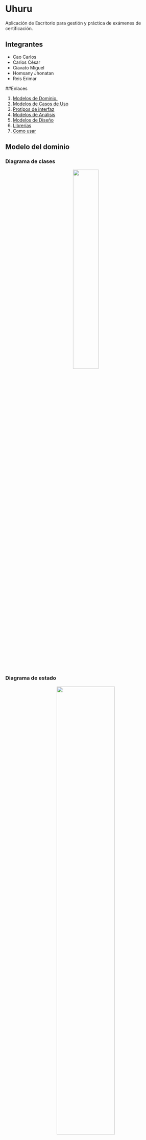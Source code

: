 # Uhuru
Aplicación de Escritorio para gestión y práctica de exámenes de certificación.


## Integrantes
+ Cao Carlos
+ Carios César
+ Ciavato Miguel
+ Homsany Jhonatan
+ Reis Erimar

##Enlaces
1. [ Modelos de Dominio. ](#modelo_dominio)
2. [ Modelos de Casos de Uso](#use_case)
4. [ Protipos de interfaz ](#prototipos)
5. [ Modelos de Análisis](#modelo_analisis)
6. [ Modelos de Diseño](#modelo_diseño)
7. [ Librerías](#lib)
8. [ Como usar](#guia)

<a name="modelo_dominio"></a>
## Modelo del dominio
### Diagrama de clases

<p align="center">
  <img style="width:40%; heigth:300px" src="docs\scenariosView\domainModel\ClassDiagram.png">
</p>

### Diagrama de estado
<p align="center">
  <img style="width:60%; heigth:300px" src="docs\scenariosView\domainModel\StateDiagram.png">
</p>

<a name="use_case"></a>
## Modelo de Casos de Uso
## Diagrama de Casos de Uso
<p align="center">
  <img style="width:40%; heigth:300px" src="docs\scenariosView\useCaseModel\usecaseDiagram.png">
</p>

### Diagrama de Estados de los casos de uso
<p align="center">
  <img style="width:60%; heigth:300px" src="docs\scenariosView\useCaseModel\usecaseStateDiagram.png">
</p>

### Especificaciones de los casos de uso
<p align="center">
  <img style="width:60%; heigth:300px" src="docs\scenariosView\useCaseModel\CU1CrearExamen.png">
  <img style="width:60%; heigth:300px" src="docs\scenariosView\useCaseModel\CU2ResponderExamen.png">
  <img style="width:60%; heigth:300px" src="docs\scenariosView\useCaseModel\CU3ObtenerCertificado.png">
</p>

<a name="prototipos"></a>
## Prototipo de pantallas
### Flujo de Usuario
![Prototipos de Pantallas : Flujo Usuario](docs/prototype/Flujo-Usuario.png)
### Flujo de Administrador
![Prototipos de Pantallas : Flujo Usuario](docs/prototype/Flujo-Admin.png)      
### Enlaces 
- [Prototipo Interactivo en Figma](https://www.figma.com/file/dzXOa9yDAVZmEWpZJqrHQO/Prototipo-De-Interfaz?type=design&node-id=0%3A1&mode=design&t=nIYMdCu8Bfcdtu5P-1)
- [Pantallas](docs/prototype/INTERFACE.md)

<a name="modelo_analisis"></a>
## Modelo de Análisis
### Diagrama de clases de analisis
<p align="center">
  <img style="width:60%; heigth:300px" src="/docs/logicalView/analisysView/classAnalisys/analysisClassDiagram.png">
</p>

### Diagrama de clases de análisis y de colaboración de casos de uso prioritarios 

#### UC1 - Crear Examen
<p align="center">
  <img style="width:40%; heigth:300px" src="docs/logicalView/analisysView/usecaseAnalisys/analysisClassDiagramUC1.png">
  <img style="width:80%; heigth:300px" src="docs/logicalView/analisysView/usecaseAnalisys/collaborationDiagramUC1.png">
</p>

#### UC2 - Responder Examen
<p align="center">
  <img style="width:40%; heigth:300px" src="docs/logicalView/analisysView/usecaseAnalisys/analysisClassDiagramUC2.png">
  <img style="width:80%; heigth:300px" src="docs/logicalView/analisysView/usecaseAnalisys/collaborationDiagramUC2.png">
</p>

#### UC3 - Obtener Certificado
<p align="center">
  <img style="width:40%; heigth:300px" src="docs/logicalView/analisysView/usecaseAnalisys/analysisClassDiagramUC3.png">
  <img style="width:80%; heigth:300px" src="docs/logicalView/analisysView/usecaseAnalisys/collaborationDiagramUC3.png">
</p>

### Diagrama de paquetes de análisis
<p align="center">
  <img style="width:80%; heigth:300px" src="docs/logicalView/analisysView/packageAnalisys/packageDiagram.png">
</p>

<a name="modelo_diseño"></a>
## Modelo de Diseño
### Diagrama de clases
<p align="center">
  <img style="width:100%; heigth:300px" src="docs\logicalView\designView\usecaseDesign\designClasses.png">
</p>

### Diagrama de secuencia
<p align="center">
  <img style="width:60%; heigth:300px" src="docs\logicalView\designView\classDesing\sequenceDiagram.png">
</p>

### Diagrama de Traza
<p align="center">
  <img style="width:100%" src="docs\logicalView\designView\packageDesign\traceDiagram.png">
</p>

### Modelo de Despliegue
<p align="center">
  <img src="docs\physicalView\DeploymentDiagram.png">
</p>

<a name="lib"></a>
##Librerías
Las librerías de terceros usadas en el proyecto son:
Librería  | Versión | Uso
------------- | ------------- | -------------
ItextPdf  | 5.5.9  | Proporciona las clases necesarias para estructurar y generar el archivo PDF correspondiente al certificado del Curso Aprobado.
JsonSimple  | 1.1.1  | Proporciona las herramietnas necesarias para cargar, manipular y preservar la información de los modelos a traves de archivos JSON.

<a name="guia"></a>
##Como usar Uhuru
1. Inicia sesion con tu correo y contraseña registrados por el administrador
<p align="center">
  <img style="width:60%; heigth:300px" src="docs\screenshots\login.png">
</p>

2. Selecciona uno de los cursos disponibles en la plataforma para poder acceder a los examenes asociados.
<p align="center">
  <img style="width:60%; heigth:300px" src="docs\screenshots\TestListView.png">
</p>

3. Una vez accedes al examen tendrás un tiempo limitado para responder todas las preguntas.
<p align="center">
  <img style="width:60%; heigth:300px" src="docs\screenshots\TestView.png">
</p>

4. Al terminar el examen podrás visualizar las respuestas correctas junto con su justificación para que obtengas una correcta retroalimentación.

5. Una vez aprobado todos los examenes de un curso podrás acceder a su certificado guardandolo en formato PDF.
<p align="center">
  <img style="width:60%; heigth:300px" src="docs\screenshots\GetCertificate.png">
</p>

6. Desde tu perfil podrás modificar datos básicos de tu usuario.

7. Podrás acceder a las preguntas frecuentes desde tu pantalla de inicio.

